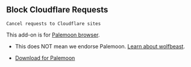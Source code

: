 ## Block Cloudflare Requests

`Cancel requests to Cloudflare sites`


This add-on is for [Palemoon browser](https://en.wikipedia.org/wiki/Palemoon).
  - This does NOT mean we endorse Palemoon. [Learn about wolfbeast](../../cloudflare_users/README.md).

- [Download for Palemoon](https://git.sdf.org/deCloudflare/cloudflare-tor/raw/branch/master/tool/block_cloudflare_requests_pm/bcfr.pm.xpi)
